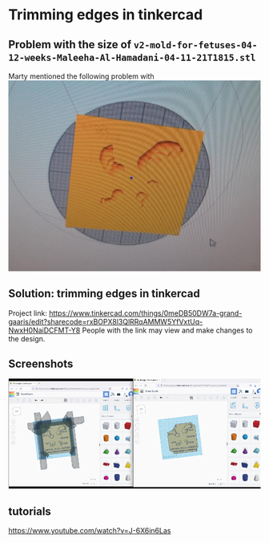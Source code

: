 # Trimming edges in tinkercad


## Problem with the size of `v2-mold-for-fetuses-04-12-weeks-Maleeha-Al-Hamadani-04-11-21T1815.stl`
Marty mentioned the following problem with 
![fig](Screenshot%20from%202022-03-09%2010-03-55.png)

## Solution: trimming edges in tinkercad
Project link: https://www.tinkercad.com/things/0meDB50DW7a-grand-gaaris/edit?sharecode=rxBOPX8l3QlRRqAMMW5YfVxtUq-NwxH0NaiDCFMT-Y8
People with the link may view and make changes to the design.

## Screenshots
![fig](Screenshot%20from%202022-03-09%2010-40-27.png)

## tutorials
https://www.youtube.com/watch?v=J-6X6in6Las
